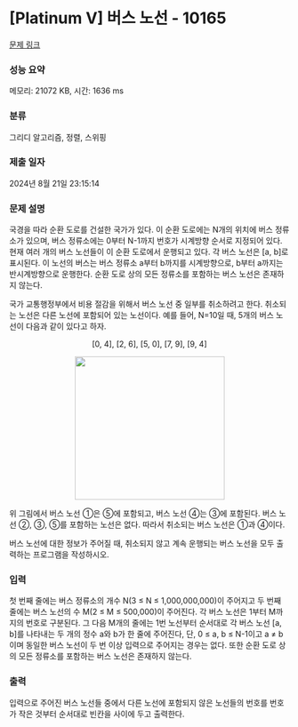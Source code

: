 # [Platinum V] 버스 노선 - 10165 

[문제 링크](https://www.acmicpc.net/problem/10165) 

### 성능 요약

메모리: 21072 KB, 시간: 1636 ms

### 분류

그리디 알고리즘, 정렬, 스위핑

### 제출 일자

2024년 8월 21일 23:15:14

### 문제 설명

<p>국경을 따라 순환 도로를 건설한 국가가 있다. 이 순환 도로에는 N개의 위치에 버스 정류소가 있으며, 버스 정류소에는 0부터 N-1까지 번호가 시계방향 순서로 지정되어 있다. 현재 여러 개의 버스 노선들이 이 순환 도로에서 운행되고 있다. 각 버스 노선은 [a, b]로 표시된다. 이 노선의 버스는 버스 정류소 a부터 b까지를 시계방향으로, b부터 a까지는 반시계방향으로 운행한다. 순환 도로 상의 모든 정류소를 포함하는 버스 노선은 존재하지 않는다. </p>

<p>국가 교통행정부에서 비용 절감을 위해서 버스 노선 중 일부를 취소하려고 한다. 취소되는 노선은 다른 노선에 포함되어 있는 노선이다. 예를 들어, N=10일 때, 5개의 버스 노선이 다음과 같이 있다고 하자. </p>

<p style="text-align: center;">[0, 4], [2, 6], [5, 0], [7, 9], [9, 4]</p>

<p style="text-align: center;"><img alt="" src="https://upload.acmicpc.net/e7832911-1721-4bd6-a15b-026521866be7/-/preview/" style="width: 269px; height: 258px;"></p>

<p>위 그림에서 버스 노선 ①은 ⑤에 포함되고, 버스 노선 ④는 ③에 포함된다. 버스 노선 ②, ③, ⑤를 포함하는 노선은 없다. 따라서 취소되는 버스 노선은 ①과 ④이다.</p>

<p>버스 노선에 대한 정보가 주어질 때, 취소되지 않고 계속 운행되는 버스 노선을 모두 출력하는 프로그램을 작성하시오. </p>

### 입력 

 <p>첫 번째 줄에는 버스 정류소의 개수 N(3 ≤ N ≤ 1,000,000,000)이 주어지고 두 번째 줄에는 버스 노선의 수 M(2 ≤ M ≤ 500,000)이 주어진다. 각 버스 노선은 1부터 M까지의 번호로 구분된다. 그 다음 M개의 줄에는 1번 노선부터 순서대로 각 버스 노선 [a, b]를 나타내는 두 개의 정수 a와 b가 한 줄에 주어진다, 단, 0 ≤ a, b ≤ N-1이고 a ≠ b이며 동일한 버스 노선이 두 번 이상 입력으로 주어지는 경우는 없다. 또한 순환 도로 상의 모든 정류소를 포함하는 버스 노선은 존재하지 않는다.</p>

### 출력 

 <p>입력으로 주어진 버스 노선들 중에서 다른 노선에 포함되지 않은 노선들의 번호를 번호가 작은 것부터 순서대로 빈칸을 사이에 두고 출력한다. </p>

